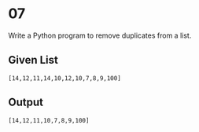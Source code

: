 # 07
Write a Python program to remove duplicates from a list. 

## Given List
```[14,12,11,14,10,12,10,7,8,9,100]```

## Output
```[14,12,11,10,7,8,9,100]```
